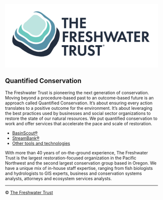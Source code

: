 ![The Freshwater Trust](https://github.com/thefreshwatertrust/.github/blob/main/images/tft-logo-stacked.png) 

## Quantified Conservation

The Freshwater Trust is pioneering the next generation of conservation. Moving beyond a procedure-based past to an outcome-based future is an approach called Quantified Conservation. It’s about ensuring every action translates to a positive outcome for the environment. It’s about leveraging the best practices used by businesses and social sector organizations to restore the state of our natural resources.  We put quantified conservation to work and offer services that accelerate the pace and scale of restoration. 

* [BasinScout:registered:](/profile/basinscout.md)
* [StreamBank:registered:](/profile/streambank.md)
* [Other tools and technologies](/profile/tools.md)

With more than 40 years of on-the-ground experience, The Freshwater Trust is the largest restoration-focused organization in the Pacific Northwest and the second largest conservation group based in Oregon. We have a unique mix of in-house staff expertise, ranging from fish biologists and hydrologists to GIS experts, business and conservation systems analysts, attorneys and ecosystem services analysts.

----

:copyright: [The Freshwater Trust](https://thefreshwatertrust.org)

